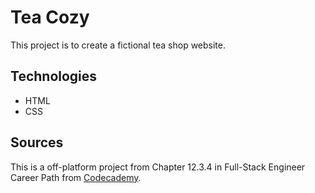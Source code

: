 # Tea Cozy

This project is to create a fictional tea shop website.

## Technologies

- HTML
- CSS

## Sources

This is a off-platform project from Chapter 12.3.4 in Full-Stack Engineer Career Path from [Codecademy](https://www.codecademy.com/).
